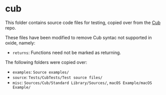 # cub

This folder contains source code files for testing, copied over from the [Cub] repo.

These files have been modified to remove Cub syntac not supported in oxide, namely:

- `returns`: Functions need not be marked as returning.

The following folders were copied over:

* `examples`: `Source examples/`
* `source`: `Tests/CubTests/Test source files/`
* `misc`: `Sources/Cub/Standard Library/Sources/`, `macOS Example/macOS Example/`

[Cub]: github.com/louisdh/cub

